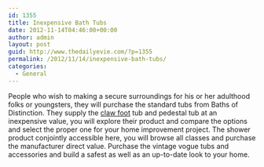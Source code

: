 ```yaml
---
id: 1355
title: Inexpensive Bath Tubs
date: 2012-11-14T04:46:00+00:00
author: admin
layout: post
guid: http://www.thedailyevie.com/?p=1355
permalink: /2012/11/14/inexpensive-bath-tubs/
categories:
  - General
---
```

People who wish to making a secure surroundings for his or her adulthood folks or youngsters, they will purchase the standard tubs from Baths of Distinction. They supply the [claw foot](http://www.bathsofdistinction.com/) tub and pedestal tub at an inexpensive value, you will explore their product and compare the options and select the proper one for your home improvement project. The shower product conjointly accessible here, you will browse all classes and purchase the manufacturer direct value. Purchase the vintage vogue tubs and accessories and build a safest as well as an up-to-date look to your home.